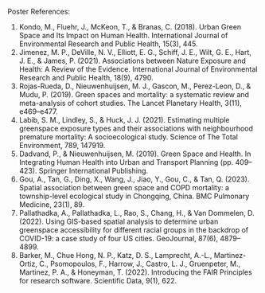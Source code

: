Poster References:

1. Kondo, M., Fluehr, J., McKeon, T., & Branas, C. (2018). Urban Green Space and Its Impact on Human Health. International Journal of Environmental Research and Public Health, 15(3), 445.
2. Jimenez, M. P., DeVille, N. V., Elliott, E. G., Schiff, J. E., Wilt, G. E., Hart, J. E., & James, P. (2021). Associations between Nature Exposure and Health: A Review of the Evidence. International Journal of Environmental Research and Public Health, 18(9), 4790.
3. Rojas-Rueda, D., Nieuwenhuijsen, M. J., Gascon, M., Perez-Leon, D., & Mudu, P. (2019). Green spaces and mortality: a systematic review and meta-analysis of cohort studies. The Lancet Planetary Health, 3(11), e469–e477. 
4. Labib, S. M., Lindley, S., & Huck, J. J. (2021). Estimating multiple greenspace exposure types and their associations with neighbourhood premature mortality: A socioecological study. Science of The Total Environment, 789, 147919. 
5. Dadvand, P., & Nieuwenhuijsen, M. (2019). Green Space and Health. In Integrating Human Health into Urban and Transport Planning (pp. 409–423). Springer International Publishing. 
6. Gou, A., Tan, G., Ding, X., Wang, J., Jiao, Y., Gou, C., & Tan, Q. (2023). Spatial association between green space and COPD mortality: a township-level ecological study in Chongqing, China. BMC Pulmonary Medicine, 23(1), 89. 
7. Pallathadka, A., Pallathadka, L., Rao, S., Chang, H., & Van Dommelen, D. (2022). Using GIS-based spatial analysis to determine urban greenspace accessibility for different racial groups in the backdrop of COVID-19: a case study of four US cities. GeoJournal, 87(6), 4879–4899. 
8. Barker, M., Chue Hong, N. P., Katz, D. S., Lamprecht, A.-L., Martinez-Ortiz, C., Psomopoulos, F., Harrow, J., Castro, L. J., Gruenpeter, M., Martinez, P. A., & Honeyman, T. (2022). Introducing the FAIR Principles for research software. Scientific Data, 9(1), 622. 